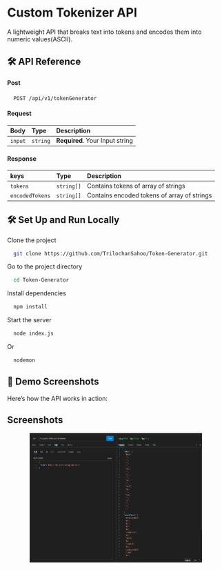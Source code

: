 
# Custom Tokenizer API 

A lightweight API that breaks text into tokens and encodes them into numeric values(ASCII). 


## 🛠 API Reference

#### Post

```http
  POST /api/v1/tokenGenerator
```
#### Request

| Body | Type     | Description                |
| :----- | :------- | :------------------------- |
| `input` | `string` | **Required**. Your Input string |

#### Response

| keys | Type     | Description                       |
| :-------- | :------- | :-------------------------------- |
| `tokens`      | `string[]` | Contains tokens of array of strings |
| `encodedTokens`      | `string[]` | Contains encoded tokens of array of strings |



## 🛠 Set Up and Run Locally

Clone the project

```bash
  git clone https://github.com/TrilochanSahoo/Token-Generator.git
```

Go to the project directory

```bash
  cd Token-Generator
```

Install dependencies

```bash
  npm install
```

Start the server

```bash
  node index.js
```
Or

```bash
  nodemon
```


## 📸 Demo Screenshots

Here’s how the API works in action:


## Screenshots
<p align="center">
  <img src="./public/image.png" alt="Postman Request" width="400" height="300">
</p>

